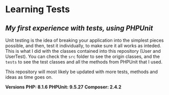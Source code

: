 # Learning Tests

*My first experience with tests, using PHPUnit*
---

Unit testing is the idea of breaking your application into the simplest pieces possible, and then, test it individually, to make sure it all works as inteded. This is what I did with the classes contained into this repository (User and UserTest). You can check the `src` folder to see the origin classes, and the `tests` to see the test classes and all the methods from PHPUnit that I used.

This repository will most likely be updated with more tests, methods and ideas as time goes on.

**Versions**
**PHP: 8.1.6**
**PHPUnit: 9.5.27**
**Composer: 2.4.2**